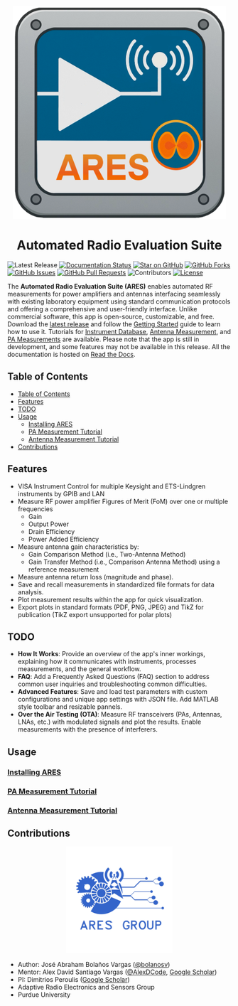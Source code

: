 <p align="center">
  <img src="./src/support/ARES%20Icon.png" width="480"/>
<p \>
<h1 align="center">Automated Radio Evaluation Suite
</h1>

![Latest Release](https://img.shields.io/github/v/release/AlexDCode/AutomatedRadioEvaluationSuite?label=Latest%20Release)
[![Documentation Status](https://readthedocs.org/projects/aresapp/badge/?version=latest)](https://aresapp.readthedocs.io/en/latest/?badge=latest)
[![Star on GitHub](https://img.shields.io/github/stars/AlexDCode/AutomatedRadioEvaluationSuite?style=social)](https://github.com/AlexDCode/AutomatedRadioEvaluationSuite/stargazers)
[![GitHub Forks](https://img.shields.io/github/forks/AlexDCode/AutomatedRadioEvaluationSuite?style=social)](https://github.com/AlexDCode/AutomatedRadioEvaluationSuite/network/members)
[![GitHub Issues](https://img.shields.io/github/issues/AlexDCode/AutomatedRadioEvaluationSuite)](https://github.com/AlexDCode/AutomatedRadioEvaluationSuite/issues)
[![GitHub Pull Requests](https://img.shields.io/github/issues-pr/AlexDCode/AutomatedRadioEvaluationSuite)](https://github.com/AlexDCode/AutomatedRadioEvaluationSuite/pulls)
![Contributors](https://img.shields.io/github/contributors/AlexDCode/AutomatedRadioEvaluationSuite)
[![License](https://img.shields.io/github/license/AlexDCode/AutomatedRadioEvaluationSuite)](https://github.com/AlexDCode/AutomatedRadioEvaluationSuite/blob/main/LICENSE.txt)


The **Automated Radio Evaluation Suite (ARES)** enables automated RF measurements for power amplifiers and antennas interfacing seamlessly with existing laboratory equipment using standard communication protocols and offering a comprehensive and user-friendly interface. Unlike commercial software, this app is open-source, customizable, and free. Download the [latest release](https://github.com/AlexDCode/AutomatedRadioEvaluationSuite/releases) and follow the [Getting Started](https://aresapp.readthedocs.io/latest/getting_started.html) guide to learn how to use it. Tutorials for [Instrument Database](https://aresapp.readthedocs.io/latest/tutorial_instr.html), [Antenna Measurement](https://aresapp.readthedocs.io/latest/tutorial_ant.html), and [PA Measurements](https://aresapp.readthedocs.io/latest/tutorial_PA.html) are available. Please note that the app is still in development, and some features may not be available in this release. All the documentation is hosted on [Read the Docs](https://aresapp.readthedocs.io/).

## Table of Contents

- [Table of Contents](#table-of-contents)
- [Features](#features)
- [TODO](#todo)
- [Usage](#usage)
  - [Installing ARES](#installing-ares)
  - [PA Measurement Tutorial](#pa-measurement-tutorial)
  - [Antenna Measurement Tutorial](#antenna-measurement-tutorial)
- [Contributions](#contributions)

## Features

- VISA Instrument Control for multiple Keysight and ETS-Lindgren instruments by GPIB and LAN
- Measure RF power amplifier Figures of Merit (FoM) over one or multiple frequencies
  - Gain
  - Output Power
  - Drain Efficiency
  - Power Added Efficiency
- Measure antenna gain characteristics by:
  - Gain Comparison Method (i.e., Two-Antenna Method)
  - Gain Transfer Method (i.e., Comparison Antenna Method) using a reference measurement
- Measure antenna return loss (magnitude and phase).
- Save and recall measurements in standardized file formats for data analysis.
- Plot measurement results within the app for quick visualization.
- Export plots in standard formats (PDF, PNG, JPEG) and TikZ for publication (TikZ export unsupported for polar plots)

## TODO

- **How It Works**: Provide an overview of the app's inner workings, explaining how it communicates with instruments, processes measurements, and the general workflow.
- **FAQ**: Add a Frequently Asked Questions (FAQ) section to address common user inquiries and troubleshooting common difficulties.
- **Advanced Features**: Save and load test parameters with custom configurations and unique app settings with JSON file. Add MATLAB style toolbar and resizable pannels.
- **Over the Air Testing (OTA)**: Measure RF transceivers (PAs, Antennas, LNAs, etc.) with modulated signals and plot the results. Enable measurements with the presence of interferers.

## Usage

### [Installing ARES](https://aresapp.readthedocs.io/latest/getting_started.html)

### [PA Measurement Tutorial](https://aresapp.readthedocs.io/latest/tutorial_PA.html)

### [Antenna Measurement Tutorial](https://aresapp.readthedocs.io/latest/tutorial_ant.html)


## Contributions

<p align="center">
  <img src="./docs/assets/ARES_logo.jpg" width="240"/>
<p \>
  
- Author: José Abraham Bolaños Vargas ([@bolanosv](http://github.com/bolanosv))
- Mentor: Alex David Santiago Vargas ([@AlexDCode](http://github.com/AlexDCode), [Google Scholar](https://scholar.google.com/citations?user=n_pFUoEAAAAJ&hl=en))
- PI: Dimitrios Peroulis ([Google Scholar](https://scholar.google.com/citations?user=agc3kMMAAAAJ&hl=en&oi=ao))
- Adaptive Radio Electronics and Sensors Group
- Purdue University
